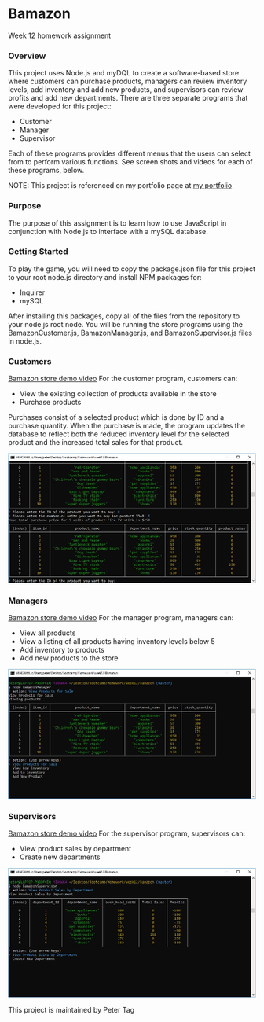# Bamazon
Week 12 homework assignment


### Overview
This project uses Node.js and myDQL to create a software-based store where customers can purchase products, managers can review inventory levels, add inventory and add new products, and supervisors can review profits and add new departments. There are three separate programs that were developed for this project:
* Customer
* Manager
* Supervisor

Each of these programs provides different menus that the users can select from to perform various functions. See screen shots and videos for each of these programs, below.

NOTE: This project is referenced on my portfolio page at [my portfolio](https://phtag.github.io/Updated-portfolio/)

### Purpose
The purpose of this assignment is to learn how to use JavaScript in conjunction with Node.js to interface with a mySQL database. 

### Getting Started
To play the game, you will need to copy the package.json file for this project to your root node.js directory and install NPM packages for:
* Inquirer
* mySQL

After installing this packages, copy all of the files from the repository to your node.js root node. You will be running the store programs using the BamazonCustomer.js, BamazonManager.js, and BamazonSupervisor.js files in node.js. 

### Customers
[Bamazon store demo video](https://github.com/phtag/Bamazon/blob/master/images/Bamazon-customer-demo.gif)
For the customer program, customers can:
* View the existing collection of products available in the store
* Purchase products

Purchases consist of a selected product which is done by ID and a purchase quantity. When the purchase is made, the program updates the database to reflect both the reduced inventory level for the selected product and the increased total sales for that product.

![Customer program Screenshot](/images/Bamazon-customer-screenShot.jpg)

### Managers
[Bamazon store demo video](https://github.com/phtag/Bamazon/blob/master/images/Bamazon-manager-demo.gif)
For the manager program, managers can:
* View all products
* View a listing of all products having inventory levels below 5 
* Add inventory to products
* Add new products to the store

![Customer program Screenshot](/images/Bamazon-manager-screenShot.jpg)

### Supervisors
[Bamazon store demo video](https://github.com/phtag/Bamazon/blob/master/images/Bamazon-supervisor-demo.gif)
For the supervisor program, supervisors can:
* View product sales by department
* Create new departments

![Customer program Screenshot](/images/Bamazon-supervisor-screenShot.jpg)

This project is maintained by Peter Tag
